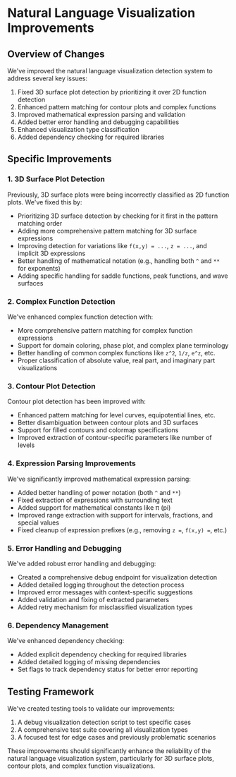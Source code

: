 # Natural Language Visualization Improvements

## Overview of Changes

We've improved the natural language visualization detection system to address several key issues:

1. Fixed 3D surface plot detection by prioritizing it over 2D function detection
2. Enhanced pattern matching for contour plots and complex functions 
3. Improved mathematical expression parsing and validation
4. Added better error handling and debugging capabilities
5. Enhanced visualization type classification
6. Added dependency checking for required libraries

## Specific Improvements

### 1. 3D Surface Plot Detection

Previously, 3D surface plots were being incorrectly classified as 2D function plots. We've fixed this by:

- Prioritizing 3D surface detection by checking for it first in the pattern matching order
- Adding more comprehensive pattern matching for 3D surface expressions
- Improving detection for variations like `f(x,y) = ...`, `z = ...`, and implicit 3D expressions
- Better handling of mathematical notation (e.g., handling both `^` and `**` for exponents)
- Adding specific handling for saddle functions, peak functions, and wave surfaces

### 2. Complex Function Detection

We've enhanced complex function detection with:

- More comprehensive pattern matching for complex function expressions
- Support for domain coloring, phase plot, and complex plane terminology
- Better handling of common complex functions like `z^2`, `1/z`, `e^z`, etc.
- Proper classification of absolute value, real part, and imaginary part visualizations

### 3. Contour Plot Detection

Contour plot detection has been improved with:

- Enhanced pattern matching for level curves, equipotential lines, etc.
- Better disambiguation between contour plots and 3D surfaces
- Support for filled contours and colormap specifications
- Improved extraction of contour-specific parameters like number of levels

### 4. Expression Parsing Improvements

We've significantly improved mathematical expression parsing:

- Added better handling of power notation (both `^` and `**`)
- Fixed extraction of expressions with surrounding text
- Added support for mathematical constants like π (pi)
- Improved range extraction with support for intervals, fractions, and special values
- Fixed cleanup of expression prefixes (e.g., removing `z =`, `f(x,y) =`, etc.)

### 5. Error Handling and Debugging

We've added robust error handling and debugging:

- Created a comprehensive debug endpoint for visualization detection
- Added detailed logging throughout the detection process
- Improved error messages with context-specific suggestions
- Added validation and fixing of extracted parameters
- Added retry mechanism for misclassified visualization types

### 6. Dependency Management

We've enhanced dependency checking:

- Added explicit dependency checking for required libraries
- Added detailed logging of missing dependencies
- Set flags to track dependency status for better error reporting

## Testing Framework

We've created testing tools to validate our improvements:

1. A debug visualization detection script to test specific cases
2. A comprehensive test suite covering all visualization types
3. A focused test for edge cases and previously problematic scenarios

These improvements should significantly enhance the reliability of the natural language visualization system, particularly for 3D surface plots, contour plots, and complex function visualizations. 
